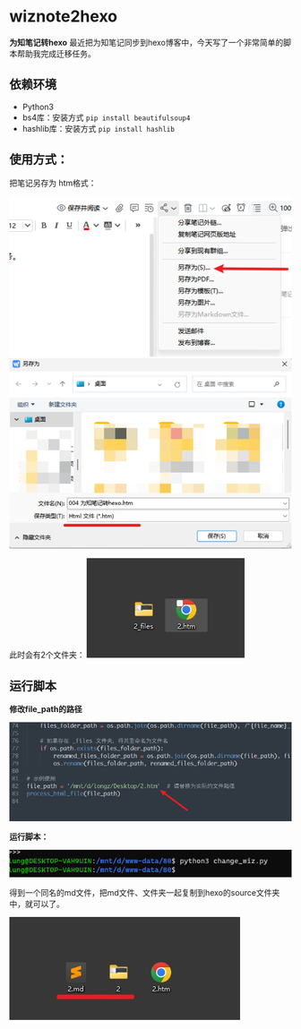 # wiznote2hexo
**为知笔记转hexo**
最近把为知笔记同步到hexo博客中，今天写了一个非常简单的脚本帮助我完成迁移任务。


## 依赖环境
- Python3
- bs4库：安装方式 `pip install beautifulsoup4`
- hashlib库：安装方式 `pip install hashlib`



## 使用方式：
把笔记另存为 htm格式：

![](index_files/a7cc71bb-ee2c-4004-83e8-4483120a511a.png)
![](index_files/6e49ea83-1ef6-44f4-b823-8d437ee89e6c.png)

此时会有2个文件夹：
![](index_files/0092d583-c7e6-4106-9d1e-686495fc6deb.jpg)




## 运行脚本
**修改file_path的路径**

![](index_files/8b92cca7-051e-42c1-8c30-51c5b21551cf.png)

**运行脚本：**

![](index_files/2b89c06e-690c-4ed6-9725-84f1737408cb.png)

得到一个同名的md文件，把md文件、文件夹一起复制到hexo的source文件夹中，就可以了。

![](index_files/c26721b4-9ed4-48b5-837c-767fd3c83b42.jpg)

